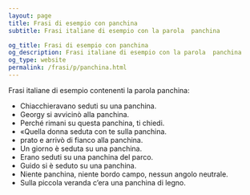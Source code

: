 ```yaml
---
layout: page
title: Frasi di esempio con panchina 
subtitle: Frasi italiane di esempio con la parola  panchina

og_title: Frasi di esempio con panchina 
og_description: Frasi italiane di esempio con la parola  panchina
og_type: website
permalink: /frasi/p/panchina.html
---
```


Frasi italiane di esempio contenenti la parola panchina:


- Chiacchieravano seduti su una panchina.
- Georgy si avvicinò alla panchina.
- Perché rimani su questa panchina, ti chiedi.
- «Quella donna seduta con te sulla panchina.
- prato e arrivò di fianco alla panchina.
- Un giorno è seduta su una panchina.
- Erano seduti su una panchina del parco.
- Guido si è seduto su una panchina.
- Niente panchina, niente bordo campo, nessun angolo neutrale.
- Sulla piccola veranda c’era una panchina di legno.
